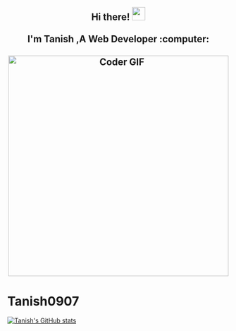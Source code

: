 <h2 align=center> 
<abc>
  <br>Hi there! <img src="https://user-images.githubusercontent.com/42378118/110234147-e3259600-7f4e-11eb-95be-0c4047144dea.gif" width="30"><br>
    <br> I'm Tanish ,A Web Developer :computer:<br>
  <br>
    <img src="https://media.giphy.com/media/SWoSkN6DxTszqIKEqv/giphy.gif" alt="Coder GIF" width="500">
</abc>
</h2>

# Tanish0907

[![Tanish's GitHub stats](https://github-readme-stats.vercel.app/api?username=Tanish0907)](https://github.com/anuraghazra/github-readme-stats)
